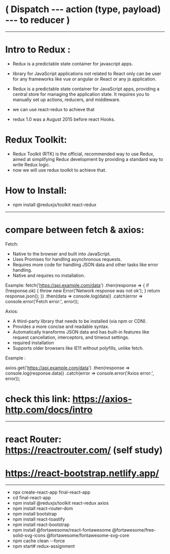 #                                          ( Dispatch --- action (type, payload) --- to reducer )
---------------------------------------------------------------------------------------------------------------------------------
# Intro to Redux :
- Redux is a predictable state container for javascript apps.
- library for JavaScript applications not related to React only can be user for any frameworks like vue or angular or React or any js application.

- Redux is a predictable state container for JavaScript apps, providing a central store for managing the application state. It requires you to manually set up actions, reducers, and middleware.

- we can use react-redux to achieve that
- redux 1.0 was a August 2015 before react Hooks.

# Redux Toolkit:
- Redux Toolkit (RTK) is the official, recommended way to use Redux, aimed at simplifying Redux development by providing a standard way to write Redux logic.
- now we will use redux toolkit to achieve that.

# How to Install: 
- npm install @reduxjs/toolkit react-redux

----------------------------------------------------------------------
# compare between fetch & axios: 
Fetch:
 - Native to the browser and built into JavaScript.
 - Uses Promises for handling asynchronous requests.
 - Requires more code for handling JSON data and other tasks like error handling.
 - Native and requires no installation.

Example: 
fetch('https://api.example.com/data')
  .then(response => {
    if (!response.ok) {
      throw new Error('Network response was not ok');
    }
    return response.json();
  })
  .then(data => console.log(data))
  .catch(error => console.error('Fetch error:', error));


Axios:
 - A third-party library that needs to be installed (via npm or CDN).
 - Provides a more concise and readable syntax.
 - Automatically transforms JSON data and has built-in features like request cancellation, interceptors, and timeout settings.
 - required installation
 - Supports older browsers like IE11 without polyfills, unlike fetch.

Example : 

axios.get('https://api.example.com/data')
  .then(response => console.log(response.data))
  .catch(error => console.error('Axios error:', error));

# check this link: https://axios-http.com/docs/intro
----------------------------------------------------------------------

# react Router:  https://reactrouter.com/  (self study)


# https://react-bootstrap.netlify.app/

----------------------------------------------------------------------

- npx create-react-app final-react-app
- cd final-react-app
- npm install @reduxjs/toolkit react-redux axios
- npm install react-router-dom
- npm install bootstrap
- npm install react-toastify
- npm install react-bootstrap
- npm install @fortawesome/react-fontawesome @fortawesome/free-solid-svg-icons @fortawesome/fontawesome-svg-core
- npm cache clean --force
- npm start#   r e d u x - a s s i g n m e n t  
 